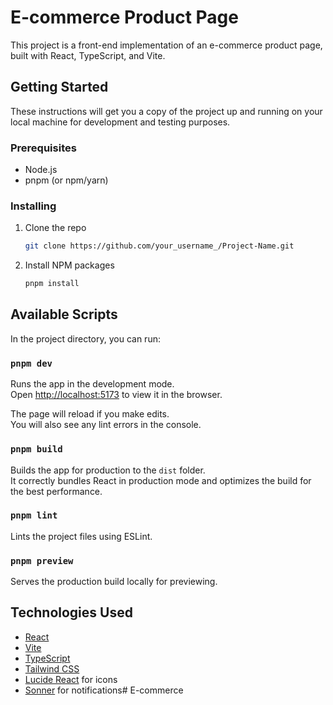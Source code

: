 # E-commerce Product Page

This project is a front-end implementation of an e-commerce product page, built with React, TypeScript, and Vite.

## Getting Started

These instructions will get you a copy of the project up and running on your local machine for development and testing purposes.

### Prerequisites

- Node.js
- pnpm (or npm/yarn)

### Installing

1. Clone the repo
   ```sh
   git clone https://github.com/your_username_/Project-Name.git
   ```
2. Install NPM packages
   ```sh
   pnpm install
   ```

## Available Scripts

In the project directory, you can run:

### `pnpm dev`

Runs the app in the development mode.<br />
Open [http://localhost:5173](http://localhost:5173) to view it in the browser.

The page will reload if you make edits.<br />
You will also see any lint errors in the console.

### `pnpm build`

Builds the app for production to the `dist` folder.<br />
It correctly bundles React in production mode and optimizes the build for the best performance.

### `pnpm lint`

Lints the project files using ESLint.

### `pnpm preview`

Serves the production build locally for previewing.

## Technologies Used

*   [React](https://reactjs.org/)
*   [Vite](https://vitejs.dev/)
*   [TypeScript](https://www.typescriptlang.org/)
*   [Tailwind CSS](https://tailwindcss.com/)
*   [Lucide React](https://lucide.dev/guide/packages/lucide-react) for icons
*   [Sonner](https://sonner.emilkowal.ski/) for notifications#   E - c o m m e r c e  
 